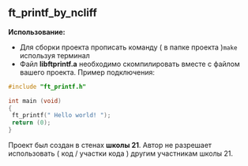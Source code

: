 ft_printf_by_ncliff
------------
**Использование:**
- Для сборки проекта прописать команду ( в папке проекта )`make` используя терминал
- Файл **libftprintf.a** необходимо скомпилировать вместе с файлом вашего проекта.
Пример подключения:
```C
#include "ft_printf.h"

int main (void)
{
 ft_printf(" Hello world! ");
 return (0);
}
```
Проект был создан в стенах **школы 21**. Автор не разрешает использовать ( код / участки кода ) другим участникам школы 21.
